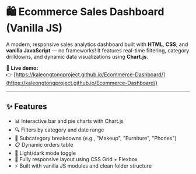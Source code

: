 # 🛍️ Ecommerce Sales Dashboard (Vanilla JS)

A modern, responsive sales analytics dashboard built with **HTML**, **CSS**, and **vanilla JavaScript** — no frameworks! It features real-time filtering, category drilldowns, and dynamic data visualizations using **Chart.js**.

📌 **Live demo:**  
👉 [https://kaleongtongproject.github.io/Ecommerce-Dashboard/](https://kaleongtongproject.github.io/Ecommerce-Dashboard/)

---

## ✨ Features

- 📊 Interactive bar and pie charts with Chart.js
- 🔍 Filters by category and date range
- 🧁 Subcategory breakdowns (e.g., "Makeup", "Furniture", "Phones")
- 📋 Dynamic orders table
- 🌙 Light/dark mode toggle
- 📱 Fully responsive layout using CSS Grid + Flexbox
- ⚡ Built with vanilla JS modules and clean folder structure
